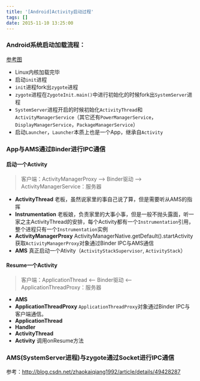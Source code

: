 ```yaml
---
title: '[Android]Activity启动过程'
tags: []
date: 2015-11-10 13:25:00
---
```


### Android系统启动加载流程：

[参考图](http://i11.tietuku.com/0582844414810f38.png)

- Linux内核加载完毕 
- 启动`init`进程 
- `init`进程fork出`zygote`进程
- `zygote`进程在`ZygoteInit.main()`中进行初始化的时候fork出`SystemServer`进程
- `SystemServer`进程开启的时候初始化`ActivityThread`和`ActivityManagerService`（其它还有`PowerManagerService`，`DisplayManagerService`，`PackageManagerService`）
- 启动`Launcher`，`Launcher`本质上也是一个App，继承自`Activity`

### App与AMS通过Binder进行IPC通信

#### 启动一个Activity
> 客户端：ActivityManagerProxy --> Binder驱动 --> ActivityManagerService：服务器

- __ActivityThread__
老板，虽然说家里的事自己说了算，但是需要听从AMS的指挥
- __Instrumentation__
老板娘，负责家里的大事小事，但是一般不抛头露面，听一家之主ActivityThread的安排，每个Activity都有一个`Instrumentation`引用，整个进程只有一个`Instrumentation`实例
- __ActivityManagerProxy__
ActivityManagerNative.getDefault().startActivity获取`ActivityManagerProxy`对象通过Binder IPC与AMS通信
- __AMS__
真正启动一个Ativity（`ActivityStackSupervisor`, `ActivityStack`）

#### Resume一个Activity
> 客户端：ApplicationThread <-- Binder驱动 <-- ApplicationThreadProxy：服务器

- __AMS__
- __ApplicationThreadProxy__
`ApplicationThreadProxy`对象通过Binder IPC与客户端通信。
- __ApplicationThread__
- __Handler__
- __ActivityThread__
- __Activity__
调用onResume方法

### AMS(SystemServer进程)与zygote通过Socket进行IPC通信

参考：http://blog.csdn.net/zhaokaiqiang1992/article/details/49428287